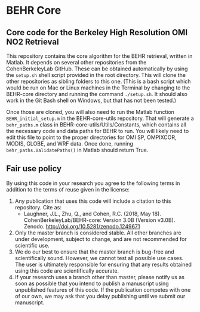 # BEHR Core
## Core code for the Berkeley High Resolution OMI NO2 Retrieval

This repository contains the core algorithm for the BEHR retrieval, written in Matlab.
It depends on several other repositories from the CohenBerkeleyLab GitHub. These can
be obtained automatically by using the `setup.sh` shell script provided in the root
directory. This will clone the other repositories as sibling folders to this one.
(This is a bash script which would be run on Mac or Linux machines in the Terminal
by changing to the BEHR-core directory and running the command `./setup.sh`. It should
also work in the Git Bash shell on Windows, but that has not been tested.)

Once those are cloned, you will also need to run the Matlab function `BEHR_initial_setup.m`
in the BEHR-core-utils repository. That will generate a `behr_paths.m` class in 
BEHR-core-utils/Utils/Constants, which contains all the necessary code and data paths for
BEHR to run. You will likely need to edit this file to point to the proper directories for
OMI SP, OMPIXCOR, MODIS, GLOBE, and WRF data. Once done, running `behr_paths.ValidatePaths()`
in Matlab should return True.

## Fair use policy
By using this code in your research you agree to the following terms in addition to the terms of reuse given in the license:
  1. Any publication that uses this code will include a citation to this repository. Cite as: 
     * Laughner, J.L., Zhu, Q., and Cohen, R.C. (2018, May 18). CohenBerkeleyLab/BEHR-core: Version 3.0B (Version v3.0B). Zenodo. http://doi.org/10.5281/zenodo.1249671
  1. Only the master branch is considered stable. All other branches are under development, subject to change,
     and are not recommended for scientific use.
  1. We do our best to ensure that the master branch is bug-free and scientifically sound. However, we cannot test all
     possible use cases. The user is ultimately responsible for ensuring that any results obtained using this code are
     scientifically accurate.
  1. If your research uses a branch other than master,
     please notify us as soon as possible that you intend to publish a manuscript using unpublished features of
     this code. If the publication competes with one of our own, we may ask that you delay publishing until we
     submit our manuscript.
